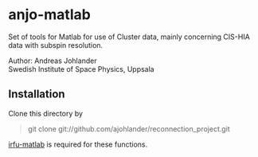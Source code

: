 anjo-matlab
====================
Set of tools for Matlab for use of Cluster data, mainly concerning CIS-HIA data with subspin resolution.

Author: Andreas Johlander  <br />
Swedish Institute of Space Physics, Uppsala

Installation
------------
Clone this directory by 
> git clone git://github.com/ajohlander/reconnection_project.git

[irfu-matlab](https://github.com/irfu/irfu-matlab "IRFU's github") is required for these functions.
